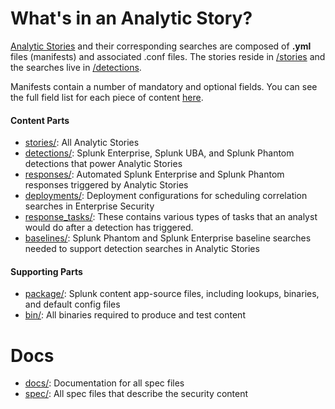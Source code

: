 # What's in an Analytic Story?

[Analytic Stories](https://github.com/splunk/security-content/blob/develop/docs/stories_categories.md) and their corresponding searches are composed of **.yml** files (manifests) and associated .conf files. The stories reside in [/stories](https://github.com/splunk/security-content/tree/develop/stories) and the searches live in [/detections](https://github.com/splunk/security-content/tree/develop/detections). 

Manifests contain a number of mandatory and optional fields. You can see the full field list for each piece of content [here](https://github.com/splunk/security-content/tree/develop/docs#spec-documentation).


#### Content Parts
* [stories/](https://raw.githubusercontent.com/splunk/security-content/develop/stories/): All Analytic Stories 
* [detections/](https://raw.githubusercontent.com/splunk/security-content/develop/detections/): Splunk Enterprise, Splunk UBA, and Splunk Phantom detections that power Analytic Stories
* [responses/](https://raw.githubusercontent.com/splunk/security-content/develop/responses/): Automated Splunk Enterprise and Splunk Phantom responses triggered by Analytic Stories
* [deployments/](https://raw.githubusercontent.com/splunk/security-content/develop/deployments/): Deployment configurations for scheduling correlation searches in Enterprise Security
* [response_tasks/](https://raw.githubusercontent.com/splunk/security-content/develop/response_tasks/): These contains various types of tasks that an analyst would do after a detection has triggered. 
* [baselines/](ttps://raw.githubusercontent.com/splunk/security-content/develop/baselines/): Splunk Phantom and Splunk Enterprise baseline searches needed to support detection searches in Analytic Stories

#### Supporting Parts
* [package/](https://raw.githubusercontent.com/splunk/security-content/develop/package/): Splunk content app-source files, including lookups, binaries, and default config files
* [bin/](bin/): All binaries required to produce and test content

# Docs
* [docs/](https://raw.githubusercontent.com/splunk/security-content/develop/docs/): Documentation for all spec files
* [spec/](https://raw.githubusercontent.com/splunk/security-content/develop/spec/): All spec files that describe the security content
